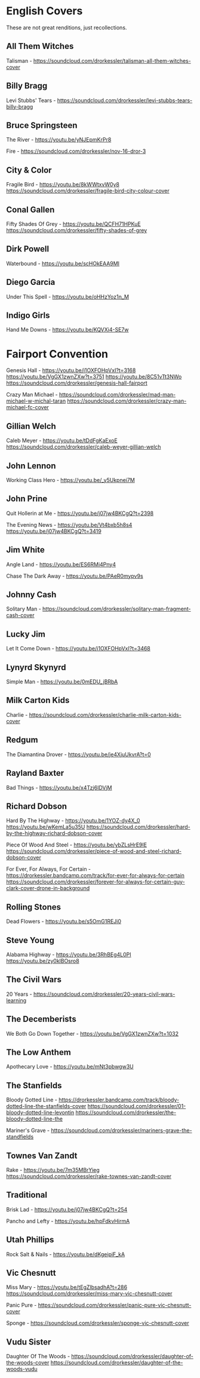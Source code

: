 # English Covers

These are not great renditions, just recollections.

## All Them Witches

Talisman - https://soundcloud.com/drorkessler/talisman-all-them-witches-cover

## Billy Bragg

Levi Stubbs' Tears - https://soundcloud.com/drorkessler/levi-stubbs-tears-billy-bragg

## Bruce Springsteen

The River - https://youtu.be/yNJEpmKrPr8

Fire - https://soundcloud.com/drorkessler/nov-16-dror-3

## City & Color

Fragile Bird - https://youtu.be/8kWWtxvW0y8 https://soundcloud.com/drorkessler/fragile-bird-city-colour-cover

## Conal Gallen

Fifty Shades Of Grey - https://youtu.be/QCFH71HPKuE https://soundcloud.com/drorkessler/fifty-shades-of-grey

## Dirk Powell

Waterbound - https://youtu.be/scHOkEAA9MI

## Diego Garcia

Under This Spell - https://youtu.be/oHHzYoz1n_M

## Indigo Girls

Hand Me Downs - https://youtu.be/KQVXi4-SE7w

# Fairport Convention

Genesis Hall - https://youtu.be/i1OXFOHpVxI?t=3168 https://youtu.be/VgGX1zwnZXw?t=3751 https://youtu.be/8C51vTt3NWo https://soundcloud.com/drorkessler/genesis-hall-fairport

Crazy Man Michael - https://soundcloud.com/drorkessler/mad-man-michael-w-michal-taran https://soundcloud.com/drorkessler/crazy-man-michael-fc-cover

## Gillian Welch

Caleb Meyer - https://youtu.be/tDdFgKaExoE https://soundcloud.com/drorkessler/caleb-weyer-gillian-welch

## John Lennon

Working Class Hero - https://youtu.be/_y5Ukpnei7M

## John Prine

Quit Hollerin at Me - https://youtu.be/j07jw4BKCgQ?t=2398

The Evening News - https://youtu.be/Vt4bxb5h8s4 https://youtu.be/j07jw4BKCgQ?t=3419

## Jim White

Angle Land - https://youtu.be/ES6RMi4Pny4

Chase The Dark Away - https://youtu.be/PAeR0mypv9s

## Johnny Cash

Solitary Man - https://soundcloud.com/drorkessler/solitary-man-fragment-cash-cover

## Lucky Jim

Let It Come Down - https://youtu.be/i1OXFOHpVxI?t=3468

## Lynyrd Skynyrd

Simple Man  - https://youtu.be/0mEDU_jBRbA

## Milk Carton Kids

Charlie - https://soundcloud.com/drorkessler/charlie-milk-carton-kids-cover

## Redgum

The Diamantina Drover - https://youtu.be/je4XjuUkvrA?t=0

## Rayland Baxter

Bad Things - https://youtu.be/x4Tzj6IDVjM

## Richard Dobson

Hard By The Highway - https://youtu.be/1YOZ-dy4X_0 https://youtu.be/wKemLa5u35U https://soundcloud.com/drorkessler/hard-by-the-highway-richard-dobson-cover

Piece Of Wood And Steel - https://youtu.be/ybZLsHrE9lE https://soundcloud.com/drorkessler/piece-of-wood-and-steel-richard-dobson-cover

For Ever, For Always, For Certain - https://drorkessler.bandcamp.com/track/for-ever-for-always-for-certain https://soundcloud.com/drorkessler/forever-for-always-for-certain-guy-clark-cover-drone-in-background

## Rolling Stones

Dead Flowers - https://youtu.be/s5OmG1REJi0

## Steve Young

Alabama Highway - https://youtu.be/3RhBEg4L0PI https://youtu.be/zy0klBOsro8

## The Civil Wars

20 Years - https://soundcloud.com/drorkessler/20-years-civil-wars-learning

## The Decemberists

We Both Go Down Together - https://youtu.be/VgGX1zwnZXw?t=1032

## The Low Anthem

Apothecary Love - https://youtu.be/mNt3pbwgw3U

## The Stanfields

Bloody Gotted Line - https://drorkessler.bandcamp.com/track/bloody-dotted-line-the-stanfields-cover https://soundcloud.com/drorkessler/01-bloody-dotted-line-levontin https://soundcloud.com/drorkessler/the-bloody-dotted-line-the

Mariner's Grave - https://soundcloud.com/drorkessler/mariners-grave-the-standfields

## Townes Van Zandt

Rake - https://youtu.be/7m35MBrYieg https://soundcloud.com/drorkessler/rake-townes-van-zandt-cover

## Traditional

Brisk Lad - https://youtu.be/j07jw4BKCgQ?t=254

Pancho and Lefty - https://youtu.be/hpFdkvHirmA

## Utah Phillips

Rock Salt & Nails - https://youtu.be/dKgeipiF_kA

## Vic Chesnutt

Miss Mary - https://youtu.be/tEgZIbsadhA?t=286 https://soundcloud.com/drorkessler/miss-mary-vic-chesnutt-cover

Panic Pure - https://soundcloud.com/drorkessler/panic-pure-vic-chesnutt-cover

Sponge - https://soundcloud.com/drorkessler/sponge-vic-chesnutt-cover

## Vudu Sister

Daughter Of The Woods - https://soundcloud.com/drorkessler/daughter-of-the-woods-cover https://soundcloud.com/drorkessler/daughter-of-the-woods-vudu
